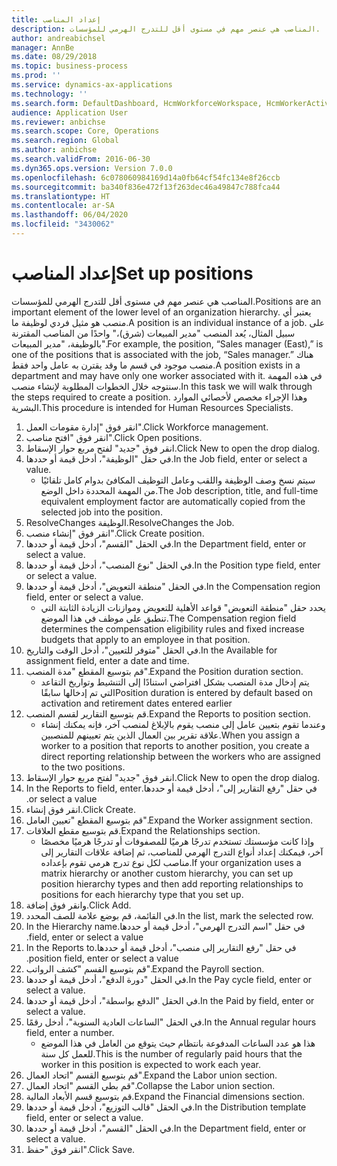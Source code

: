 ```yaml
---
title: إعداد المناصب
description: المناصب هي عنصر مهم في مستوى أقل للتدرج الهرمي للمؤسسات.
author: andreabichsel
manager: AnnBe
ms.date: 08/29/2018
ms.topic: business-process
ms.prod: ''
ms.service: dynamics-ax-applications
ms.technology: ''
ms.search.form: DefaultDashboard, HcmWorkforceWorkspace, HcmWorkerActivityChart, HcmAllWorkersListPart, HcmPosition, HcmPositionNewPosition, HcmJobLookup, HcmPositionReportsToDialog, HcmPositionLookup, FinancialDimensionDefaultTemplatesLookup, DimensionLookup, HcmPersonnelManagementWorkspace
audience: Application User
ms.reviewer: anbichse
ms.search.scope: Core, Operations
ms.search.region: Global
ms.author: anbichse
ms.search.validFrom: 2016-06-30
ms.dyn365.ops.version: Version 7.0.0
ms.openlocfilehash: 6c078060984169d14a0fb64cf54fc134e8f26ccb
ms.sourcegitcommit: ba340f836e472f13f263dec46a49847c788fca44
ms.translationtype: HT
ms.contentlocale: ar-SA
ms.lasthandoff: 06/04/2020
ms.locfileid: "3430062"
---
```

# <a name="set-up-positions"></a><span data-ttu-id="2e2ae-103">إعداد المناصب</span><span class="sxs-lookup"><span data-stu-id="2e2ae-103">Set up positions</span></span>



<span data-ttu-id="2e2ae-104">المناصب هي عنصر مهم في مستوى أقل للتدرج الهرمي للمؤسسات.</span><span class="sxs-lookup"><span data-stu-id="2e2ae-104">Positions are an important element of the lower level of an organization hierarchy.</span></span> <span data-ttu-id="2e2ae-105">يعتبر أي منصب هو مثيل فردي لوظيفة ما.</span><span class="sxs-lookup"><span data-stu-id="2e2ae-105">A position is an individual instance of a job.</span></span> <span data-ttu-id="2e2ae-106">على سبيل المثال، يُعد المنصب "مدير المبيعات (شرق)،" واحدًا من المناصب المقترنة بالوظيفة، "مدير المبيعات".</span><span class="sxs-lookup"><span data-stu-id="2e2ae-106">For example, the position, “Sales manager (East),” is one of the positions that is associated with the job, “Sales manager.”</span></span> <span data-ttu-id="2e2ae-107">هناك منصب موجود في قسم ما وقد يقترن به عامل واحد فقط.</span><span class="sxs-lookup"><span data-stu-id="2e2ae-107">A position exists in a department and may have only one worker associated with it.</span></span> <span data-ttu-id="2e2ae-108">في هذه المهمة سنتوجه خلال الخطوات المطلوبة لإنشاء منصب.</span><span class="sxs-lookup"><span data-stu-id="2e2ae-108">In this task we will walk through the steps required to create a position.</span></span> <span data-ttu-id="2e2ae-109">وهذا الإجراء مخصص لأخصائي الموارد البشرية.</span><span class="sxs-lookup"><span data-stu-id="2e2ae-109">This procedure is intended for Human Resources Specialists.</span></span>

1. <span data-ttu-id="2e2ae-110">انقر فوق "إدارة مقومات العمل".</span><span class="sxs-lookup"><span data-stu-id="2e2ae-110">Click Workforce management.</span></span>
2. <span data-ttu-id="2e2ae-111">انقر فوق "افتح مناصب".</span><span class="sxs-lookup"><span data-stu-id="2e2ae-111">Click Open positions.</span></span>
3. <span data-ttu-id="2e2ae-112">انقر فوق "جديد" لفتح مربع حوار الإسقاط‬.</span><span class="sxs-lookup"><span data-stu-id="2e2ae-112">Click New to open the drop dialog.</span></span>
4. <span data-ttu-id="2e2ae-113">في حقل "الوظيفة"، أدخل قيمة أو حددها.</span><span class="sxs-lookup"><span data-stu-id="2e2ae-113">In the Job field, enter or select a value.</span></span>
    * <span data-ttu-id="2e2ae-114">سيتم نسخ وصف الوظيفة واللقب وعامل التوظيف المكافئ بدوام كامل تلقائيًا من المهمة المحددة داخل الوضع.</span><span class="sxs-lookup"><span data-stu-id="2e2ae-114">The Job description, title, and full-time equivalent employment factor are automatically copied from the selected job into the position.</span></span>  
5. <span data-ttu-id="2e2ae-115">ResolveChanges الوظيفة.</span><span class="sxs-lookup"><span data-stu-id="2e2ae-115">ResolveChanges the Job.</span></span>
6. <span data-ttu-id="2e2ae-116">انقر فوق "إنشاء منصب".</span><span class="sxs-lookup"><span data-stu-id="2e2ae-116">Click Create position.</span></span>
7. <span data-ttu-id="2e2ae-117">في الحقل "القسم"، أدخل قيمة أو حددها.</span><span class="sxs-lookup"><span data-stu-id="2e2ae-117">In the Department field, enter or select a value.</span></span>
8. <span data-ttu-id="2e2ae-118">في الحقل "نوع المنصب"، أدخل قيمة أو حددها.</span><span class="sxs-lookup"><span data-stu-id="2e2ae-118">In the Position type field, enter or select a value.</span></span>
9. <span data-ttu-id="2e2ae-119">في الحقل "منطقة التعويض"، أدخل قيمة أو حددها.</span><span class="sxs-lookup"><span data-stu-id="2e2ae-119">In the Compensation region field, enter or select a value.</span></span>
    * <span data-ttu-id="2e2ae-120">يحدد حقل "منطقة التعويض" قواعد الأهلية للتعويض وموازنات الزيادة الثابتة التي تنطبق على موظف في هذا الموضع.</span><span class="sxs-lookup"><span data-stu-id="2e2ae-120">The Compensation region field determines the compensation eligibility rules and fixed increase budgets that apply to an employee in that position.</span></span>  
10. <span data-ttu-id="2e2ae-121">في الحقل "متوفر للتعيين‬"، أدخل الوقت والتاريخ.</span><span class="sxs-lookup"><span data-stu-id="2e2ae-121">In the Available for assignment field, enter a date and time.</span></span>
11. <span data-ttu-id="2e2ae-122">قم بتوسيع المقطع "مدة المنصب".</span><span class="sxs-lookup"><span data-stu-id="2e2ae-122">Expand the Position duration section.</span></span>
    * <span data-ttu-id="2e2ae-123">يتم إدخال مدة المنصب بشكل افتراضي استنادًا إلى التنشيط وتواريخ التقاعد التي تم إدخالها سابقًا</span><span class="sxs-lookup"><span data-stu-id="2e2ae-123">Position duration is entered by default based on activation and retirement dates entered earlier</span></span>  
12. <span data-ttu-id="2e2ae-124">قم بتوسيع التقارير لقسم المنصب.</span><span class="sxs-lookup"><span data-stu-id="2e2ae-124">Expand the Reports to position section.</span></span>
    * <span data-ttu-id="2e2ae-125">وعندما تقوم بتعيين عامل إلى منصب يقوم بالإبلاغ لمنصب آخر، فإنه يمكنك إنشاء علاقة تقرير بين العمال الذين يتم تعيينهم للمنصبين.</span><span class="sxs-lookup"><span data-stu-id="2e2ae-125">When you assign a worker to a position that reports to another position, you create a direct reporting relationship between the workers who are assigned to the two positions.</span></span>  
13. <span data-ttu-id="2e2ae-126">انقر فوق "جديد" لفتح مربع حوار الإسقاط‬.</span><span class="sxs-lookup"><span data-stu-id="2e2ae-126">Click New to open the drop dialog.</span></span>
14. <span data-ttu-id="2e2ae-127">في حقل "‏‫رفع التقارير إلى"، أدخل قيمة أو حددها.</span><span class="sxs-lookup"><span data-stu-id="2e2ae-127">In the Reports to field, enter or select a value.</span></span>
15. <span data-ttu-id="2e2ae-128">انقر فوق إنشاء.</span><span class="sxs-lookup"><span data-stu-id="2e2ae-128">Click Create.</span></span>
16. <span data-ttu-id="2e2ae-129">قم بتوسيع المقطع "تعيين العامل".</span><span class="sxs-lookup"><span data-stu-id="2e2ae-129">Expand the Worker assignment section.</span></span>
17. <span data-ttu-id="2e2ae-130">قم بتوسيع مقطع العلاقات.</span><span class="sxs-lookup"><span data-stu-id="2e2ae-130">Expand the Relationships section.</span></span>
    * <span data-ttu-id="2e2ae-131">وإذا كانت مؤسستك تستخدم تدرجًا هرميًا للمصفوفات أو تدرجًا هرميًا مخصصًا آخر، فيمكنك إعداد أنواع التدرج الهرمي للمناصب، ثم إضافة علاقات التقارير إلى مناصب لكل نوع تدرج هرمي تقوم بإعداده.</span><span class="sxs-lookup"><span data-stu-id="2e2ae-131">If your organization uses a matrix hierarchy or another custom hierarchy, you can set up position hierarchy types and then add reporting relationships to positions for each hierarchy type that you set up.</span></span>  
18. <span data-ttu-id="2e2ae-132">وانقر فوق إضافة.</span><span class="sxs-lookup"><span data-stu-id="2e2ae-132">Click Add.</span></span>
19. <span data-ttu-id="2e2ae-133">في القائمة، قم بوضع علامة للصف المحدد.</span><span class="sxs-lookup"><span data-stu-id="2e2ae-133">In the list, mark the selected row.</span></span>
20. <span data-ttu-id="2e2ae-134">في حقل "‏‫اسم التدرج الهرمي"، أدخل قيمة أو حددها.</span><span class="sxs-lookup"><span data-stu-id="2e2ae-134">In the Hierarchy name field, enter or select a value.</span></span>
21. <span data-ttu-id="2e2ae-135">في حقل "‏‫رفع التقارير إلى منصب"، أدخل قيمة أو حددها.</span><span class="sxs-lookup"><span data-stu-id="2e2ae-135">In the Reports to position field, enter or select a value.</span></span>
22. <span data-ttu-id="2e2ae-136">قم بتوسيع القسم "كشف الرواتب".</span><span class="sxs-lookup"><span data-stu-id="2e2ae-136">Expand the Payroll section.</span></span>
23. <span data-ttu-id="2e2ae-137">في الحقل "دورة الدفع"، أدخل قيمة أو حددها.</span><span class="sxs-lookup"><span data-stu-id="2e2ae-137">In the Pay cycle field, enter or select a value.</span></span>
24. <span data-ttu-id="2e2ae-138">في الحقل "الدفع بواسطة"، أدخل قيمة أو حددها.</span><span class="sxs-lookup"><span data-stu-id="2e2ae-138">In the Paid by field, enter or select a value.</span></span>
25. <span data-ttu-id="2e2ae-139">في الحقل "الساعات العادية السنوية"، أدخل رقمًا.</span><span class="sxs-lookup"><span data-stu-id="2e2ae-139">In the Annual regular hours field, enter a number.</span></span>
    * <span data-ttu-id="2e2ae-140">هذا هو عدد الساعات المدفوعة بانتظام حيث يتوقع من العامل في هذا الموضع للعمل كل سنة.</span><span class="sxs-lookup"><span data-stu-id="2e2ae-140">This is the number of regularly paid hours that the worker in this position is expected to work each year.</span></span>  
26. <span data-ttu-id="2e2ae-141">قم بتوسيع القسم "اتحاد العمال".</span><span class="sxs-lookup"><span data-stu-id="2e2ae-141">Expand the Labor union section.</span></span>
27. <span data-ttu-id="2e2ae-142">قم بطي القسم "اتحاد العمال".</span><span class="sxs-lookup"><span data-stu-id="2e2ae-142">Collapse the Labor union section.</span></span>
28. <span data-ttu-id="2e2ae-143">قم بتوسيع قسم الأبعاد المالية.</span><span class="sxs-lookup"><span data-stu-id="2e2ae-143">Expand the Financial dimensions section.</span></span>
29. <span data-ttu-id="2e2ae-144">في الحقل "قالب التوزيع"، أدخل قيمة أو حددها.</span><span class="sxs-lookup"><span data-stu-id="2e2ae-144">In the Distribution template field, enter or select a value.</span></span>
30. <span data-ttu-id="2e2ae-145">في الحقل "القسم"، أدخل قيمة أو حددها.</span><span class="sxs-lookup"><span data-stu-id="2e2ae-145">In the Department field, enter or select a value.</span></span>
31. <span data-ttu-id="2e2ae-146">انقر فوق "حفظ".</span><span class="sxs-lookup"><span data-stu-id="2e2ae-146">Click Save.</span></span>

